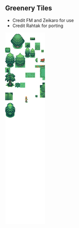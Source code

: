 ## Greenery Tiles
- Credit FM and Zeikaro for use
- Credit Rahtak for porting

![tileset.png](tileset.png)

